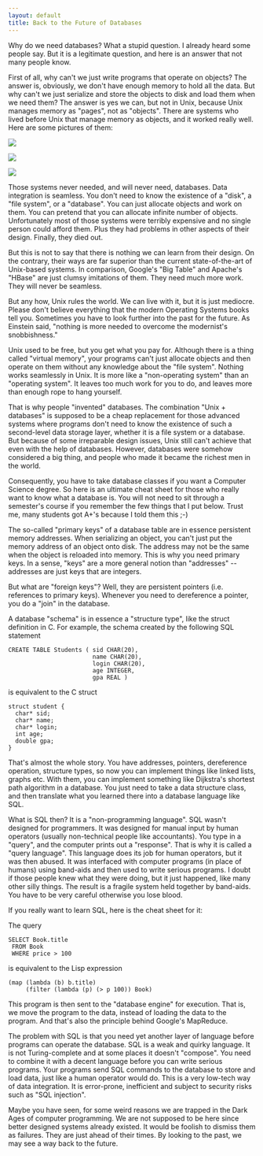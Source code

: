 ```yaml
---
layout: default
title: Back to the Future of Databases
---
```



Why do we need databases? What a stupid question. I already heard some people say. But it is a legitimate question, and here is an answer that not many people know.

First of all, why can't we just write programs that operate on objects? The answer is, obviously, we don't have enough memory to hold all the data. But why can't we just serialize and store the objects to disk and load them when we need them? The answer is yes we can, but not in Unix, because Unix manages memory as "pages", not as "objects". There are systems who lived before Unix that manage memory as objects, and it worked really well. Here are some pictures of them:

![](http://www.yinwang.org/images/system-38.jpg)

![](http://www.yinwang.org/images/lisp-machine.jpg)

![](http://www.yinwang.org/images/oberon.png)

Those systems never needed, and will never need, databases. Data integration is seamless. You don't need to know the existence of a "disk", a "file system", or a "database". You can just allocate objects and work on them. You can pretend that you can allocate infinite number of objects. Unfortunately most of those systems were terribly expensive and no single person could afford them. Plus they had problems in other aspects of their design. Finally, they died out.

But this is not to say that there is nothing we can learn from their design. On the contrary, their ways are far superior than the current state-of-the-art of Unix-based systems. In comparison, Google's "Big Table" and Apache's "HBase" are just clumsy imitations of them. They need much more work. They will never be seamless.

But any how, Unix rules the world. We can live with it, but it is just mediocre. Please don't believe everything that the modern Operating Systems books tell you. Sometimes you have to look further into the past for the future. As Einstein said, "nothing is more needed to overcome the modernist's snobbishness."

Unix used to be free, but you get what you pay for. Although there is a thing called "virtual memory", your programs can't just allocate objects and then operate on them without any knowledge about the "file system". Nothing works seamlessly in Unix. It is more like a "non-operating system" than an "operating system". It leaves too much work for you to do, and leaves more than enough rope to hang yourself.

That is why people "invented" databases. The combination "Unix + databases" is supposed to be a cheap replacement for those advanced systems where programs don't need to know the existence of such a second-level data storage layer, whether it is a file system or a database. But because of some irreparable design issues, Unix still can't achieve that even with the help of databases. However, databases were somehow considered a big thing, and people who made it became the richest men in the world.

Consequently, you have to take database classes if you want a Computer Science degree. So here is an ultimate cheat sheet for those who really want to know what a database is. You will not need to sit through a semester's course if you remember the few things that I put below. Trust me, many students got A+'s because I told them this ;-)

The so-called "primary keys" of a database table are in essence persistent memory addresses. When serializing an object, you can't just put the memory address of an object onto disk. The address may not be the same when the object is reloaded into memory. This is why you need primary keys. In a sense, "keys" are a more general notion than "addresses" -- addresses are just keys that are integers.

But what are "foreign keys"? Well, they are persistent pointers (i.e. references to primary keys). Whenever you need to dereference a pointer, you do a "join" in the database.

A database "schema" is in essence a "structure type", like the struct definition in C. For example, the schema created by the following SQL statement

    CREATE TABLE Students ( sid CHAR(20),
                            name CHAR(20),
                            login CHAR(20),
                            age INTEGER,
                            gpa REAL )

is equivalent to the C struct

    struct student {
      char* sid;
      char* name;
      char* login;
      int age;
      double gpa;
    }

That's almost the whole story. You have addresses, pointers, dereference operation, structure types, so now you can implement things like linked lists, graphs etc. With them, you can implement something like Dijkstra's shortest path algorithm in a database. You just need to take a data structure class, and then translate what you learned there into a database language like SQL.

What is SQL then? It is a "non-programming language". SQL wasn't designed for programmers. It was designed for manual input by human operators (usually non-technical people like accountants). You type in a "query", and the computer prints out a "response". That is why it is called a "query language". This language does its job for human operators, but it was then abused. It was interfaced with computer programs (in place of humans) using band-aids and then used to write serious programs. I doubt if those people knew what they were doing, but it just happened, like many other silly things. The result is a fragile system held together by band-aids. You have to be very careful otherwise you lose blood.

If you really want to learn SQL, here is the cheat sheet for it:

The query

    SELECT Book.title
     FROM Book
     WHERE price > 100

is equivalent to the Lisp expression

    (map (lambda (b) b.title)
         (filter (lambda (p) (> p 100)) Book)

This program is then sent to the "database engine" for execution. That is, we move the program to the data, instead of loading the data to the program. And that's also the principle behind Google's MapReduce.

The problem with SQL is that you need yet another layer of language before programs can operate the database. SQL is a weak and quirky language. It is not Turing-complete and at some places it doesn't "compose". You need to combine it with a decent language before you can write serious programs. Your programs send SQL commands to the database to store and load data, just like a human operator would do. This is a very low-tech way of data integration. It is error-prone, inefficient and subject to security risks such as "SQL injection".

Maybe you have seen, for some weird reasons we are trapped in the Dark Ages of computer programming. We are not supposed to be here since better designed systems already existed. It would be foolish to dismiss them as failures. They are just ahead of their times. By looking to the past, we may see a way back to the future.
